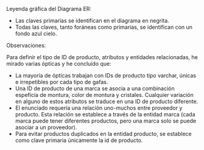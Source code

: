 
Leyenda gráfica del Diagrama ER:
- Las claves primarias se identifican en el diagrama en negrita. 
- Todas las claves, tanto foráneas como primarias, se identifican con un fondo azul cielo.

Observaciones:

Para definir el tipo de ID de producto, atributos y entidades relacionadas, he mirado varias ópticas y he concluído que: 

- La mayoría de ópticas trabajan con IDs de producto tipo varchar, únicas e irrepetibles por cada tipo de gafas.
- Una ID de producto de una marca se asocia a una combinación espefícia de montura, color de montura y cristales. Cualquier variación en alguno de estos atributos se traduce en una ID de producto diferente.
- El enunciado requería una relación uno-muchos entre proveedor y producto. Esta relación se establece a través de la entidad marca (cada marca puede tener diferentes productos, pero una marca solo se puede asociar a un proveedor). 
- Para evitar productos duplicados en la entidad producto, se establece como clave primaria únicamente la id de producto.


